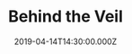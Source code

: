 ---
title: "Behind the Veil"
image: "https://i.vimeocdn.com/video/775782747.webp?mw=2100&mh=1109&q=70"
date: "2019-04-14T14:30:00.000Z"
video:
  type: "vimeo"
  id: 330378546
speaker:
  name: "Bart Wilkins"
  permalink: "bart-wilkins"
series: "the-veil"
---